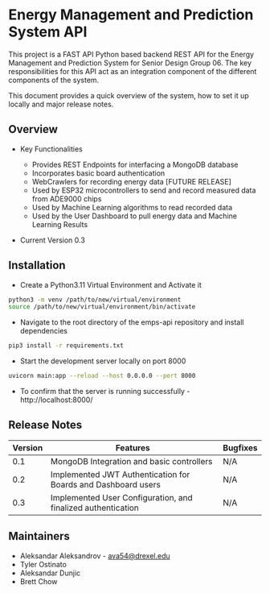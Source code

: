 # Energy Management and Prediction System API #

This project is a FAST API Python based backend REST API for the Energy Management and Prediction System for Senior Design Group 06. The key responsibilities for this API act as an integration component of the different components of the system.

This document provides a quick overview of the system, how to set it up locally and major release notes.

## Overview

* Key Functionalities
    - Provides REST Endpoints for interfacing a MongoDB database
    - Incorporates basic board authentication 
    - WebCrawlers for recording energy data [FUTURE RELEASE]
    - Used by ESP32 microcontrollers to send and record measured data from ADE9000 chips
    - Used by Machine Learning algorithms to read recorded data
    - Used by the User Dashboard to pull energy data and Machine Learning Results

* Current Version 0.3

## Installation

* Create a Python3.11 Virtual Environment and Activate it

```bash
python3 -m venv /path/to/new/virtual/environment
source /path/to/new/virtual/environment/bin/activate
```
* Navigate to the root directory of the emps-api repository and install dependencies

```bash
pip3 install -r requirements.txt
```

* Start the development server locally on port 8000

```bash
uvicorn main:app --reload --host 0.0.0.0 --port 8000
```

* To confirm that the server is running successfully - http://localhost:8000/


## Release Notes

| Version | Features | Bugfixes |
| ----------- | ----------- | ----------- |
| 0.1     | MongoDB Integration and basic controllers | N/A |
| 0.2     | Implemented JWT Authentication for Boards and Dashboard users| N/A |
| 0.3     | Implemented User Configuration, and finalized authentication| N/A |

## Maintainers

* Aleksandar Aleksandrov - ava54@drexel.edu
* Tyler Ostinato
* Aleksandar Dunjic
* Brett Chow
